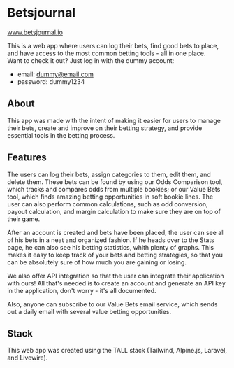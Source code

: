 # Betsjournal

www.betsjournal.io

This is a web app where users can log their bets, find good bets to place, and have access to the most common betting tools - all in one place.  
Want to check it out? Just log in with the dummy account:
- email: dummy@email.com
- password: dummy1234

## About
This app was made with the intent of making it easier for users to manage their bets, create and improve on their betting strategy, and provide essential tools
in the betting process.

## Features
The users can log their bets, assign categories to them, edit them, and delete them. These bets can be found by using our Odds Comparison tool, which tracks and compares odds from multiple bookies; or our Value Bets tool, which finds amazing betting opportunities in soft bookie lines. The user can also perform common calculations, such as odd conversion, payout calculation, and margin calculation to make sure they are on top of their game.

After an account is created and bets have been placed, the user can see all of his bets in a neat and organized fashion. If he heads over to the Stats page, he can also see his betting statistics, whith plenty of graphs. This makes it easy to keep track of your bets and betting strategies, so that you can be absolutely sure of how much you are gaining or losing. 

We also offer API integration so that the user can integrate their application with ours! All that's needed is to create an account and generate an API key in the application, don't worry - it's all documented.

Also, anyone can subscribe to our Value Bets email service, which sends out a daily email with several value betting opportunities.

## Stack
This web app was created using the TALL stack (Tailwind, Alpine.js, Laravel, and Livewire).
